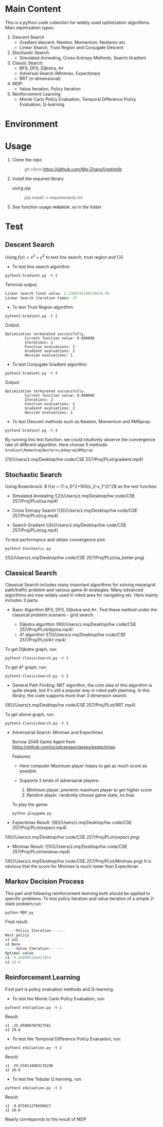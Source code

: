 # Main Content
This is a python code collection for widely used optimization algorithms. 
Main otpimization types:

1. Descent Search 
	* Gradient descent, Newton, Momentum, Nesterov etc.
	* Linear Search, Trust Region and Conjugate Descent
2. Stochastic Search:
	* Simulated Annealing, Cross-Entropy Methods, Search Gradient
3. Classic Search:
	* BFS, DFS, Dijkstra, A*
	* Adversial Search (Minimax, Expectimax)
	* RRT (n-dimensional)
4. MDP:
	* Value Iteration, Policy Iteration
5. Reinforcement Learning
	* Monte Carlo Policy Evaluation, Temporal Difference Policy Evaluation, Q-learning

# Environment

# Usage
1. Clone the repo

	> git clone <https://github.com/Mq-Zhang1/optimlib>

2. Install the required library

	using pip
	
	> pip install -r requirements.txt
	
3. See function usage `HANDBOOK.md` in the folder 

# Test
## Descent Search
Using $f(x) = x^2+y^2$ to test line search, trust region and CG 

* To test line search algorithm:

```
python3 Gradient.py -t 1
```
Terminal output:

~~~python
Linear search final value: 2.230074519853063e-05
Linear Search iteration times: 25
~~~

* To test Trust Region algorithm:

```
python3 Gradient.py -t 2
```
Output:

```
Optimization terminated successfully.
         Current function value: 0.000000
         Iterations: 1
         Function evaluations: 2
         Gradient evaluations: 2
         Hessian evaluations: 1
```

* To test Conjugate Gradient algorithm:

```
python3 Gradient.py -t 3
```
Output:

```
Optimization terminated successfully.
         Current function value: 0.000000
         Iterations: 2
         Function evaluations: 2
         Gradient evaluations: 2
         Hessian evaluations: 2
```

* To test Descent methods such as Newton, Momentum and RMSprop:

```
python3 Gradient.py -t 4
```
By running this test function, we could intuitively observe the convergence rate of different algorithm. Here choose 5 methods: `Gradient`,`Momentum`,`Nesterov`,`Adagrad`,`RMSprop`

![1](/Users/z.mq/Desktop/hw code/CSE 257/Proj/PLot/gradient.mp4)

## Stochastic Search
Using Rosenbrock:  $ f(x) = (1-x_1)^2+100(x_2-x_1^2)^2$ as the test function.

* Simulated Annealing
![2](/Users/z.mq/Desktop/hw code/CSE 257/Proj/PLot/sa.mp4)

* Cross Entropy Search
![3](/Users/z.mq/Desktop/hw code/CSE 257/Proj/PLot/cg.mp4)

* Search Gradient
![4](/Users/z.mq/Desktop/hw code/CSE 257/Proj/PLot/sg.mp4)

To test performance and obtain convergence plot:

```
python3 Stochastic.py
```
![5](/Users/z.mq/Desktop/hw code/CSE 257/Proj/PLot/sa_better.png)

## Classical Search
Classical Search includes many important algorithms for solving maze/grid path/traffic problem and various game AI strategies. Many advanced algorithms are now widely used in robot area for navigating etc. Here mainly includes 3 parts:

* Basic Algorithm BFS, DFS, Dijkstra and A\*, Test these method under the classical problem scenario - grid search.
	
	* Dijkstra algorithm
	![6](/Users/z.mq/Desktop/hw code/CSE 257/Proj/PLot/dijstra.mp4)
	* A\* algorithm
	![7](/Users/z.mq/Desktop/hw code/CSE 257/Proj/PLot/A*.mp4)

To get Dijkstra graph, run:
```
python3 ClassicSearch.py -t 1
```
To get A\* graph, run:
```
python3 ClassicSearch.py -t 2
```

* General Path Finding: RRT algorithm, the core idea of this algorithm is quite simple, but it's still a popular way in robot path planning. In this library, the code supports more than 3 dimension search.
	
![8](/Users/z.mq/Desktop/hw code/CSE 257/Proj/PLot/RRT.mp4)

To get above graph, run:
```
python3 ClassicSearch.py -t 3
```

* Adversarial Search: Minimax and Expectimax

	Borrow 2048 Game Agent from <https://github.com/ucsdcsegaoclasses/expectimax>.
	
	Features:
	
	* Here computer Maximum player hopes to get as much score as possible
	* Supports 2 kinds of adversarial players:
		
		1. Minimum player, prevents maximum player to get higher score
		2. Random player, randomly choose game state, no bias

	To play the game:
	
	```
	python playgame.py
	```

* Expectimax Result:
![8](/Users/z.mq/Desktop/hw code/CSE 257/Proj/PLot/expect.mp4)

![9](/Users/z.mq/Desktop/hw code/CSE 257/Proj/PLot/expect.png)

* Minimax Result:
![10](/Users/z.mq/Desktop/hw code/CSE 257/Proj/PLot/minimax.mp4)

![9](/Users/z.mq/Desktop/hw code/CSE 257/Proj/PLot/Minimax.png)
It is obvious that the score for Minimax is much lower than Expectimax

## Markov Decision Process

This part and following reinforcement learning both should be applied to specific problems. 
To test policy iteration and value iteration of a simple 2-state problem,run:

```
python MDP.py
```

Final result:

~~~python
-----Policy Iteration-------
Best policy
s1 a12
s2 None
-----Value Iteration-------
Optimal value
s1 -9.999995180417654
s2 10.0
~~~

## Reinforcement Learning

First part is policy evaluation methods and Q-learning. 

* To test the Monte Carlo Policy Evaluation, run:

```
python3 eValuation.py -t 1
```
Result:

```
s1 -25.05088787927581
s2 10.0
```

* To test the Temporal Difference Policy Evaluation, run:

```
python3 eValuation.py -t 2
```
Result:

```
s1 -29.550134983176296
s2 10.0
```

* To test the Tebular Q learning, run:

```
python3 eValuation.py -t 3
```
Result:

```
s1 -9.875051276658827
s2 10.0
```
Nearly corresponds to the result of MDP

